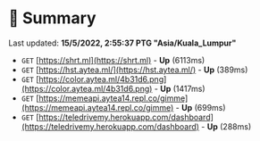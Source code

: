 # 📖 Summary
Last updated: **15/5/2022, 2:55:37 PTG "Asia/Kuala_Lumpur"**

- `GET` [https://shrt.ml](https://shrt.ml) - **Up** (6113ms)
- `GET` [https://hst.aytea.ml/](https://hst.aytea.ml/) - **Up** (389ms)
- `GET` [https://color.aytea.ml/4b31d6.png](https://color.aytea.ml/4b31d6.png) - **Up** (1417ms)
- `GET` [https://memeapi.aytea14.repl.co/gimme](https://memeapi.aytea14.repl.co/gimme) - **Up** (699ms)
- `GET` [https://teledrivemy.herokuapp.com/dashboard](https://teledrivemy.herokuapp.com/dashboard) - **Up** (288ms)
